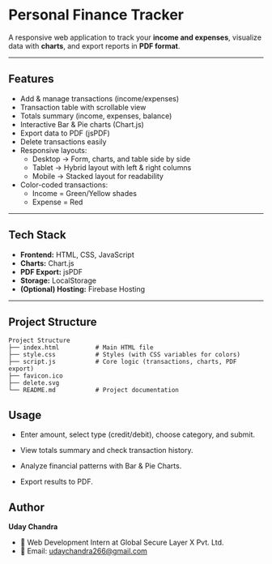 # Personal Finance Tracker

A responsive web application to track your **income and expenses**, visualize data with **charts**, and export reports in **PDF format**.  

---

## Features
- Add & manage transactions (income/expenses)
- Transaction table with scrollable view
- Totals summary (income, expenses, balance)
- Interactive Bar & Pie charts (Chart.js)
- Export data to PDF (jsPDF)
- Delete transactions easily
- Responsive layouts:
  - Desktop → Form, charts, and table side by side
  - Tablet → Hybrid layout with left & right columns
  - Mobile → Stacked layout for readability
- Color-coded transactions:
  - Income = Green/Yellow shades
  - Expense = Red

---

## Tech Stack
- **Frontend:** HTML, CSS, JavaScript  
- **Charts:** Chart.js  
- **PDF Export:** jsPDF  
- **Storage:** LocalStorage  
- **(Optional) Hosting:** Firebase Hosting  

---

## Project Structure
```
Project Structure
├── index.html          # Main HTML file
├── style.css           # Styles (with CSS variables for colors)
├── script.js           # Core logic (transactions, charts, PDF export)
├── favicon.ico         
├── delete.svg  
└── README.md           # Project documentation
```


## Usage

- Enter amount, select type (credit/debit), choose category, and submit.

- View totals summary and check transaction history.

- Analyze financial patterns with Bar & Pie Charts.

- Export results to PDF.

## Author
**Uday Chandra**
- 💼 Web Development Intern at Global Secure Layer X Pvt. Ltd.
- 📧 Email: udaychandra266@gmail.com